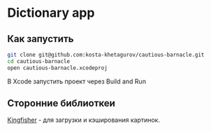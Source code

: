 #  Dictionary app

## Как запустить

```bash
git clone git@github.com:kosta-khetagurov/cautious-barnacle.git
cd cautious-barnacle
open cautious-barnacle.xcodeproj
```

В Xcode запустить проект через
Build and Run

## Сторонние библиоткеи

[Kingfisher](https://github.com/onevcat/Kingfisher "Kingfisher") - для загрузки и кэширования картинок.
